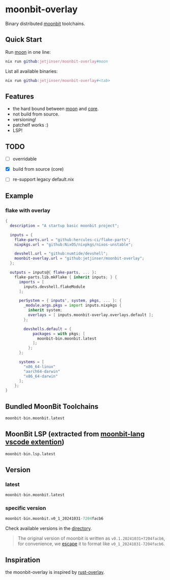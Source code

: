 # moonbit-overlay

Binary distributed [moonbit](https://www.moonbitlang.com/) toolchains.

## Quick Start

Run [moon](https://github.com/moonbitlang/moon) in one line:
```nix
nix run github:jetjinser/moonbit-overlay#moon
```

List all available binaries:
```nix
nix run github:jetjinser/moonbit-overlay#<tab>
```

## Features
- the hard bound between [moon](https://github.com/moonbitlang/moon/) and [core](https://github.com/moonbitlang/core).
- not build from source.
- versioning!
- patchelf works :)
- LSP!

## TODO
- [ ] overridable
- [x] build from source (core)
- [ ] re-support legacy default.nix


## Example

### flake with overlay

```nix
{
  description = "A startup basic moonbit project";

  inputs = {
    flake-parts.url = "github:hercules-ci/flake-parts";
    nixpkgs.url = "github:NixOS/nixpkgs/nixos-unstable";

    devshell.url = "github:numtide/devshell";
    moonbit-overlay.url = "github:jetjinser/moonbit-overlay";
  };

  outputs = inputs@{ flake-parts, ... }:
    flake-parts.lib.mkFlake { inherit inputs; } {
      imports = [
        inputs.devshell.flakeModule
      ];

      perSystem = { inputs', system, pkgs, ... }: {
        _module.args.pkgs = import inputs.nixpkgs {
          inherit system;
          overlays = [ inputs.moonbit-overlay.overlays.default ];
        };

        devshells.default = {
            packages = with pkgs; [
              moonbit-bin.moonbit.latest
            ];
          };
      };

      systems = [
        "x86_64-linux"
        "aarch64-darwin"
        "x86_64-darwin"
      ];
    };
}
```

## Bundled MoonBit Toolchains

```nix
moonbit-bin.moonbit.latest
```

## MoonBit LSP (extracted from [moonbit-lang vscode extention](https://marketplace.visualstudio.com/items?itemName=moonbit.moonbit-lang))

```nix
moonbit-bin.lsp.latest
```

## Version

### latest
```nix
moonbit-bin.moonbit.latest
```

### specific version
```nix
moonbit-bin.moonbit.v0_1_20241031-7204facb6
```
Check available versions in the [directory](versions/).

> The original version of moonbit is written as `v0.1.20241031+7204facb6`,
> for convenience, we [escape](https://github.com/jetjinser/moonbit-overlay/blob/3464a68cf9a16d4d63f76de823ca9687bca2de2d/lib/moonbit-bin.nix#L22-L24)
> it to format like `v0_1_20241031-7204facb6`.

## Inspiration
the moonbit-overlay is inspired by [rust-overlay](https://github.com/oxalica/rust-overlay).
